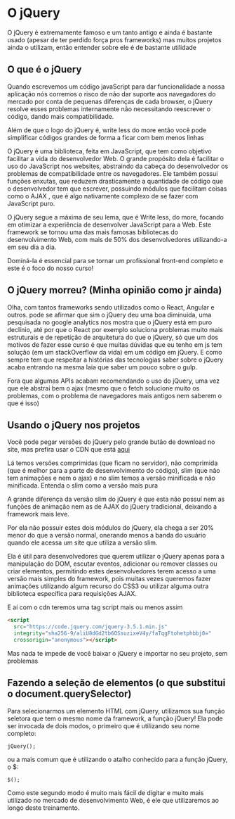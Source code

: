 # O jQuery

O jQuery é extremamente famoso e um tanto antigo e ainda é bastante usado (apesar de ter perdido força pros frameworks) mas muitos projetos ainda o utilizam, então entender sobre ele é de bastante utilidade

## O que é o jQuery

Quando escrevemos um código javaScript para dar funcionalidade a nossa aplicação nós corremos o risco de não dar suporte aos navegadores do mercado por conta de pequenas diferenças de cada browser, o jQuery resolve esses problemas internamente não necessitando reescrever o código, dando mais compatibilidade.

Além de que o logo do jQuery é, write less do more então você pode simplificar códigos grandes de forma a ficar com bem menos linhas

O jQuery é uma biblioteca, feita em JavaScript, que tem como objetivo facilitar a vida do desenvolvedor Web. O grande propósito dela é facilitar o uso do JavaScript nos websites, abstraindo da cabeça do desenvolvedor os problemas de compatibilidade entre os navegadores. Ele também possui funções enxutas, que reduzem drasticamente a quantidade de código que o desenvolvedor tem que escrever, possuindo módulos que facilitam coisas como o AJAX , que é algo nativamente complexo de se fazer com JavaScript puro.

O jQuery segue a máxima de seu lema, que é Write less, do more, focando em otimizar a experiência de desenvolver JavaScript para a Web. Este framework se tornou uma das mais famosas bibliotecas do desenvolvimento Web, com mais de 50% dos desenvolvedores utilizando-a em seu dia a dia.

Dominá-la é essencial para se tornar um profissional front-end completo e este é o foco do nosso curso!

## O jQuery morreu? (Minha opinião como jr ainda)

Olha, com tantos frameworks sendo utilizados como o React, Angular e outros. pode se afirmar que sim o jQuery deu uma boa diminuida, uma pesquisada no google analytics nos mostra que o jQuery está em puro declínio, até por que o React por exemplo soluciona problemas muito mais estruturais e de repetição de arquitetura do que o jQuery, só que um dos motivos de fazer esse curso é que muitas dúvidas que eu tenho em js tem solução (em um stackOverflow da vida) em um código em jQuery. E como sempre tem que respeitar a histórias das tecnologias saber sobre o jQuery acaba entrando na mesma laia que saber um pouco sobre o gulp.

Fora que algumas APIs acabam recomendando o uso do jQuery, uma vez que ele abstrai bem o ajax (mesmo que o fetch solucione muito os problemas, com o problema de navegadores mais antigos nem saberem o que é isso)

## Usando o jQuery nos projetos

Você pode pegar versões do jQuery pelo grande butão de download no site, mas prefira usar o CDN que está [aqui](https://code.jquery.com/)

Lá temos versões comprimidas (que ficam no servidor), não comprimida (que é melhor para a parte de desenvolvimento do código), slim (que não tem animações e nem o ajax) e no slim temos a versão minificada e não minificada. Entenda o slim como a versão mais pura

A grande diferença da versão slim do jQuery é que esta não possuí nem as funções de animação nem as de AJAX do jQuery tradicional, deixando a framework mais leve.

Por ela não possuir estes dois módulos do jQuery, ela chega a ser 20% menor do que a versão normal, onerando menos a banda do usuário quando ele acessa um site que utiliza a versão slim.

Ela é útil para desenvolvedores que querem utilizar o jQuery apenas para a manipulação do DOM, escutar eventos, adicionar ou remover classes ou criar elementos, permitindo estes desenvolvedores terem acesso a uma versão mais simples do framework, pois muitas vezes queremos fazer animações utilizando algum recurso do CSS3 ou utilizar alguma outra biblioteca específica para requisições AJAX.

E aí com o cdn teremos uma tag script mais ou menos assim

```html
<script
  src="https://code.jquery.com/jquery-3.5.1.min.js"
  integrity="sha256-9/aliU8dGd2tb6OSsuzixeV4y/faTqgFtohetphbbj0="
  crossorigin="anonymous"></script>
```

Mas nada te impede de você baixar o jQuery e importar no seu projeto, sem problemas

## Fazendo a seleção de elementos (o que substitui o document.querySelector)

Para selecionarmos um elemento HTML com jQuery, utilizamos sua função seletora que tem o mesmo nome da framework, a função jQuery! Ela pode ser invocada de dois modos, o primeiro que é utilizando seu nome completo:

`jQuery();`

ou a mais comum que é utilizando o atalho conhecido para a função jQuery, o $:

`$();`

Como este segundo modo é muito mais fácil de digitar e muito mais utilizado no mercado de desenvolvimento Web, é ele que utilizaremos ao longo deste treinamento.
